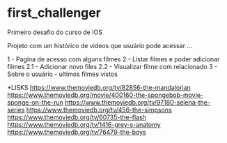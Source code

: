 # first_challenger
Primeiro desafio do curso de IOS


Projeto com um histórico de videos que usuário pode acessar ...

1 - Pagina de acesso com alguns filmes
2 - Listar filmes e poder adicionar filmes
  2.1 - Adicionar novo files
  2.2 - Visualizar filme com relacionado
3 - Sobre o usuário - ultimos filmes vistos 

*LISKS
https://www.themoviedb.org/tv/82856-the-mandalorian
https://www.themoviedb.org/movie/400160-the-spongebob-movie-sponge-on-the-run
https://www.themoviedb.org/tv/97180-selena-the-series
https://www.themoviedb.org/tv/456-the-simpsons
https://www.themoviedb.org/tv/60735-the-flash
https://www.themoviedb.org/tv/1416-grey-s-anatomy
https://www.themoviedb.org/tv/76479-the-boys
